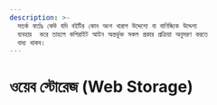 ```yaml
---
description: >-
  সতর্ক বার্তাঃ কেউ যদি বইটির কোন অংশ খারাপ উদ্দেশ্যে বা বাণিজ্যিক উদ্দেশ্য
  ব্যবহার  করে তাহলে কপিরাইট আইন অন্তর্ভুক্ত সকল প্রকার প্রক্রিয়া অনুসরণ করতে
  বাধ্য থাকব।
---
```


# ওয়েব স্টোরেজ (Web Storage)

